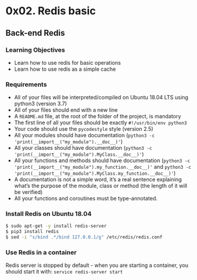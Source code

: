 # 0x02. Redis basic
## Back-end  Redis

### Learning Objectives
- Learn how to use redis for basic operations
- Learn how to use redis as a simple cache

### Requirements
- All of your files will be interpreted/compiled on Ubuntu 18.04 LTS using python3 (version 3.7)
- All of your files should end with a new line
- A ```README.md``` file, at the root of the folder of the project, is mandatory
- The first line of all your files should be exactly ```#!/usr/bin/env python3```
- Your code should use the ```pycodestyle``` style (version 2.5)
- All your modules should have documentation (```python3 -c 'print(__import__("my_module").__doc__)'```)
- All your classes should have documentation (```python3 -c 'print(__import__("my_module").MyClass.__doc__)'```)
- All your functions and methods should have documentation (```python3 -c 'print(__import__("my_module").my_function.__doc__)'``` and ```python3 -c 'print(__import__("my_module").MyClass.my_function.__doc__)'```)
- A documentation is not a simple word, it’s a real sentence explaining what’s the purpose of the module, class or method (the length of it will be verified)
- All your functions and coroutines must be type-annotated.

### Install Redis on Ubuntu 18.04
```bash 
$ sudo apt-get -y install redis-server
$ pip3 install redis
$ sed -i "s/bind .*/bind 127.0.0.1/g" /etc/redis/redis.conf
```

### Use Redis in a container
Redis server is stopped by default - when you are starting a container, you should start it with: ```service redis-server start```
